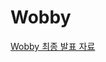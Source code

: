<div align>
  
  # Wobby
  <a href ="https://drive.google.com/file/d/1ggPlti44e88UzTVSwz4p7xbSufR-DVy7/view?usp=sharing">Wobby 최종 발표 자료</a>
  </div>
